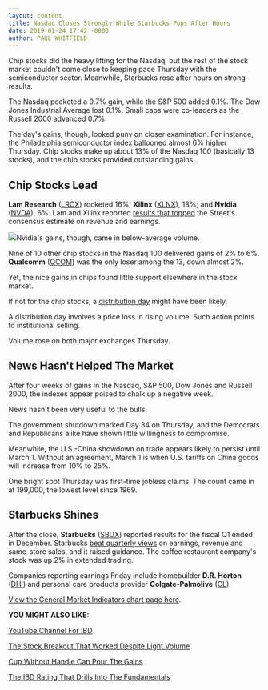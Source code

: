 ```yaml
---
layout: content
title: Nasdaq Closes Strongly While Starbucks Pops After Hours
date: 2019-01-24 17:42 -0800
author: PAUL WHITFIELD
---
```






Chip stocks did the heavy lifting for the Nasdaq, but the rest of the stock market couldn't come close to keeping pace Thursday with the semiconductor sector. Meanwhile, Starbucks rose after hours on strong results.




The Nasdaq pocketed a 0.7% gain, while the S&P 500 added 0.1%. The Dow Jones Industrial Average lost 0.1%. Small caps were co-leaders as the Russell 2000 advanced 0.7%.


The day's gains, though, looked puny on closer examination. For instance, the Philadelphia semiconductor index ballooned almost 6% higher Thursday. Chip stocks make up about 13% of the Nasdaq 100 (basically 13 stocks), and the chip stocks provided outstanding gains.


Chip Stocks Lead
----------------


**Lam Research** ([LRCX](https://research.investors.com/quote.aspx?symbol=LRCX)) rocketed 16%; **Xilinx** ([XLNX](https://research.investors.com/quote.aspx?symbol=XLNX)), 18%; and **Nvidia** ([NVDA](https://research.investors.com/quote.aspx?symbol=NVDA)), 6%. Lam and Xilinx reported [results that topped](https://www.investors.com/news/technology/xilinx-stock-record-high-earnings/) the Street's consensus estimate on revenue and earnings.


![](https://www.investors.com/wp-content/uploads/2019/01/MP012419-241x300.jpg)Nvidia's gains, though, came in below-average volume.


Nine of 10 other chip stocks in the Nasdaq 100 delivered gains of 2% to 6%. **Qualcomm** ([QCOM](https://research.investors.com/quote.aspx?symbol=QCOM)) was the only loser among the 13, down almost 2%.


Yet, the nice gains in chips found little support elsewhere in the stock market.


If not for the chip stocks, a [distribution day](https://www.investors.com/how-to-invest/investors-corner/how-to-spot-stock-market-tops-track-the-distribution-days/) might have been likely.


A distribution day involves a price loss in rising volume. Such action points to institutional selling.


Volume rose on both major exchanges Thursday.


News Hasn't Helped The Market
-----------------------------


After four weeks of gains in the Nasdaq, S&P 500, Dow Jones and Russell 2000, the indexes appear poised to chalk up a negative week.


News hasn't been very useful to the bulls.


The government shutdown marked Day 34 on Thursday, and the Democrats and Republicans alike have shown little willingness to compromise.


Meanwhile, the U.S.-China showdown on trade appears likely to persist until March 1. Without an agreement, March 1 is when U.S. tariffs on China goods will increase from 10% to 25%.


One bright spot Thursday was first-time jobless claims. The count came in at 199,000, the lowest level since 1969.


Starbucks Shines
----------------


After the close, **Starbucks** ([SBUX](https://research.investors.com/quote.aspx?symbol=SBUX)) reported results for the fiscal Q1 ended in December. Starbucks [beat quarterly views](https://www.investors.com/news/starbucks-earnings-q1-2019-starbucks-stock-buy-point/) on earnings, revenue and same-store sales, and it raised guidance. The coffee restaurant company's stock was up 2% in extended trading.


Companies reporting earnings Friday include homebuilder **D.R. Horton** ([DHI](https://research.investors.com/quote.aspx?symbol=DHI)) and personal care products provider **Colgate-Palmolive** ([CL](https://research.investors.com/quote.aspx?symbol=CL)).


[View the General Market Indicators chart page here](https://www.investors.com/wp-content/uploads/2019/01/IBD2401152451GMI2.pdf).


**YOU MIGHT ALSO LIKE:**


[YouTube Channel For IBD](http://www.youtube.com/investorsbusinessdaily)


[The Stock Breakout That Worked Despite Light Volume](https://www.investors.com/how-to-invest/investors-corner/why-apple-nvidia-breakouts-still-worked-despite-light-volume/)


[Cup Without Handle Can Pour The Gains](https://www.investors.com/how-to-invest/investors-corner/corner-cup-without-handle/)


[The IBD Rating That Drills Into The Fundamentals](https://www.investors.com/how-to-invest/investors-corner/how-to-find-top-stocks-2/)




